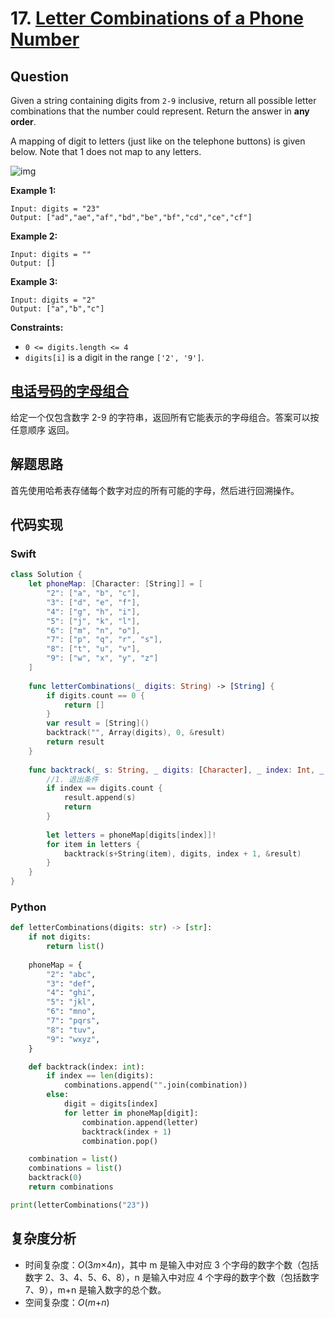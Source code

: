 # 17. [Letter Combinations of a Phone Number](https://leetcode.com/problems/letter-combinations-of-a-phone-number/)

## Question

Given a string containing digits from `2-9` inclusive, return all possible letter combinations that the number could represent. Return the answer in **any order**.

A mapping of digit to letters (just like on the telephone buttons) is given below. Note that 1 does not map to any letters.

![img](https://assets.leetcode-cn.com/aliyun-lc-upload/original_images/17_telephone_keypad.png)

**Example 1:**

```
Input: digits = "23"
Output: ["ad","ae","af","bd","be","bf","cd","ce","cf"]
```

**Example 2:**

```
Input: digits = ""
Output: []
```

**Example 3:**

```
Input: digits = "2"
Output: ["a","b","c"]
```

**Constraints:**

- `0 <= digits.length <= 4`
- `digits[i]` is a digit in the range `['2', '9']`.

## [电话号码的字母组合](https://leetcode-cn.com/problems/letter-combinations-of-a-phone-number)

给定一个仅包含数字 2-9 的字符串，返回所有它能表示的字母组合。答案可以按 任意顺序 返回。

## 解题思路

首先使用哈希表存储每个数字对应的所有可能的字母，然后进行回溯操作。

## 代码实现

### Swift

```swift
class Solution {
    let phoneMap: [Character: [String]] = [
        "2": ["a", "b", "c"],
        "3": ["d", "e", "f"],
        "4": ["g", "h", "i"],
        "5": ["j", "k", "l"],
        "6": ["m", "n", "o"],
        "7": ["p", "q", "r", "s"],
        "8": ["t", "u", "v"],
        "9": ["w", "x", "y", "z"]
    ]
    
    func letterCombinations(_ digits: String) -> [String] {
        if digits.count == 0 {
            return []
        }
        var result = [String]()
        backtrack("", Array(digits), 0, &result)
        return result
    }
    
    func backtrack(_ s: String, _ digits: [Character], _ index: Int, _ result: inout [String]) {
        //1. 退出条件
        if index == digits.count {
            result.append(s)
            return
        }
        
        let letters = phoneMap[digits[index]]!
        for item in letters {
            backtrack(s+String(item), digits, index + 1, &result)
        }
    }
}
```

### Python

```python
def letterCombinations(digits: str) -> [str]:
    if not digits:
        return list()
    
    phoneMap = {
        "2": "abc",
        "3": "def",
        "4": "ghi",
        "5": "jkl",
        "6": "mno",
        "7": "pqrs",
        "8": "tuv",
        "9": "wxyz",
    }

    def backtrack(index: int):
        if index == len(digits):
            combinations.append("".join(combination))
        else:
            digit = digits[index]
            for letter in phoneMap[digit]:
                combination.append(letter)
                backtrack(index + 1)
                combination.pop()

    combination = list()
    combinations = list()
    backtrack(0)
    return combinations

print(letterCombinations("23"))
```

## 复杂度分析

- 时间复杂度：*O*(3*m*×4*n*)，其中 m 是输入中对应 3 个字母的数字个数（包括数字 2、3、4、5、6、8），n 是输入中对应 4 个字母的数字个数（包括数字 7、9），m+n 是输入数字的总个数。
- 空间复杂度：*O*(*m*+*n*)
